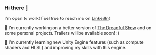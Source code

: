 ### Hi there 👋

I'm open to work! Feel free to reach me on [LinkedIn](https://www.linkedin.com/in/alexis-thiebaut-b80586149/ "My LinkedIn Profile")! 

🔭 I’m currently working on a better version of [The Dreadful Show](https://lucasjoestar.itch.io/the-dreadful-show) and on some personal projects. Trailers will be available soon! :)

🌱 I’m currently learning new Unity Engine features (such as compute shaders and HLSL) and improving my skills with this engine.

<!--
**ThiebautAlexis/ThiebautAlexis** is a ✨ _special_ ✨ repository because its `README.md` (this file) appears on your GitHub profile.

Here are some ideas to get you started:

- 🔭 I’m currently working on ...
- 🌱 I’m currently learning ...
- 👯 I’m looking to collaborate on ...
- 🤔 I’m looking for help with ...
- 💬 Ask me about ...
- 📫 How to reach me: ...
- 😄 Pronouns: ...
- ⚡ Fun fact: ...
-->
